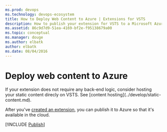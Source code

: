 ```yaml
---
ms.prod: devops
ms.technology: devops-ecosystem
title: How to Deploy Web Content to Azure | Extensions for VSTS
description: How to publish your extension for VSTS to a Microsoft Azure web site.
ms.assetid: 86c9d7d9-51ea-4169-bf2e-f95138679a00
ms.topic: conceptual
ms.manager: douge
ms.author: elbatk
author: elbatk
ms.date: 08/04/2016
---
```


# Deploy web content to Azure

<div class="alert alert-info">
	If your extension does not require any back-end logic, consider hosting your static content direcly on VSTS. See [content hosting](../develop/static-content.md).
</div>

After you've [created an extension](../get-started/node.md), you can publish it to Azure so that it's available in the cloud.

[!INCLUDE [Publish](../_shared/procedures/publish-azure.md)]
